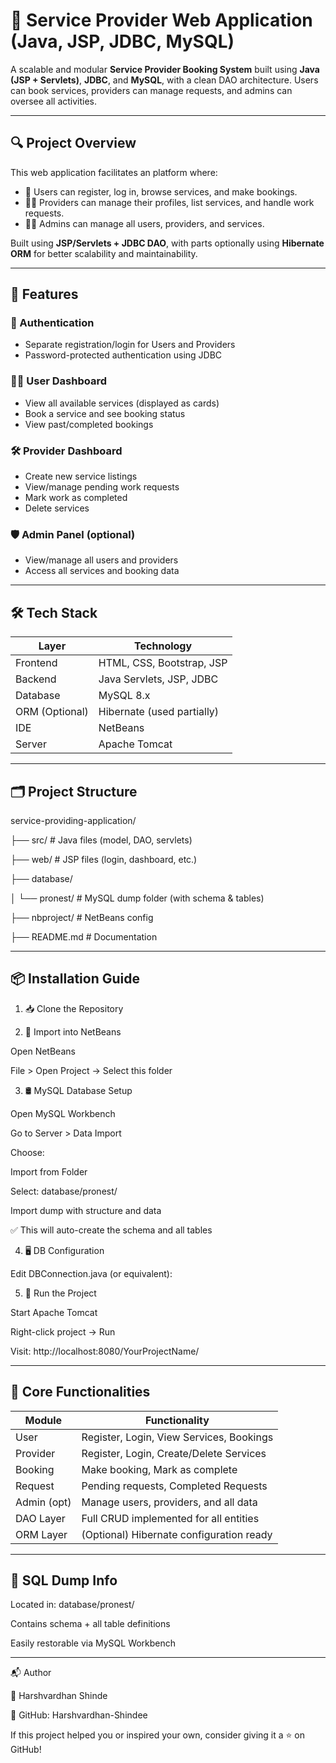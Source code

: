 # 🧰 Service Provider Web Application (Java, JSP, JDBC, MySQL)

A scalable and modular **Service Provider Booking System** built using **Java (JSP + Servlets)**, **JDBC**, and **MySQL**, with a clean DAO architecture. Users can book services, providers can manage requests, and admins can oversee all activities.

---

## 🔍 Project Overview

This web application facilitates an  platform where:

- 🧑 Users can register, log in, browse services, and make bookings.
- 🧑‍🔧 Providers can manage their profiles, list services, and handle work requests.
- 👨‍💼 Admins can manage all users, providers, and services.

Built using **JSP/Servlets + JDBC DAO**, with parts optionally using **Hibernate ORM** for better scalability and maintainability.

---

## 🧩 Features

### 👥 Authentication
- Separate registration/login for Users and Providers
- Password-protected authentication using JDBC

### 🧑‍💻 User Dashboard
- View all available services (displayed as cards)
- Book a service and see booking status
- View past/completed bookings

### 🛠️ Provider Dashboard
- Create new service listings
- View/manage pending work requests
- Mark work as completed
- Delete services

### 🛡️ Admin Panel (optional)
- View/manage all users and providers
- Access all services and booking data

---

## 🛠️ Tech Stack

| Layer           | Technology                 |
|-----------------|----------------------------|
| Frontend        | HTML, CSS, Bootstrap, JSP  |
| Backend         | Java Servlets, JSP, JDBC   |
| Database        | MySQL 8.x                  |
| ORM (Optional)  | Hibernate (used partially) |
| IDE             | NetBeans                   |
| Server          | Apache Tomcat              |

---

## 🗂️ Project Structure

service-providing-application/

├── src/ # Java files (model, DAO, servlets)

├── web/ # JSP files (login, dashboard, etc.)

├── database/

│ └── pronest/ # MySQL dump folder (with schema & tables)

├── nbproject/ # NetBeans config

├── README.md # Documentation

---

## 📦 Installation Guide

1. 📥 Clone the Repository

2. 🔧 Import into NetBeans 

Open NetBeans

File > Open Project → Select this folder

3. 🛢️ MySQL Database Setup

Open MySQL Workbench

Go to Server > Data Import

Choose:

Import from Folder

Select: database/pronest/

Import dump with structure and data

✅ This will auto-create the schema and all tables

4. 🖥️ DB Configuration

Edit DBConnection.java (or equivalent):

5. 🚀 Run the Project

Start Apache Tomcat

Right-click project → Run

Visit: http://localhost:8080/YourProjectName/

---

## 📌 Core Functionalities

|     Module	    |                 Functionality                |
|-----------------|----------------------------------------------|
| User            | 	Register, Login, View Services, Bookings   |
| Provider        |   Register, Login, Create/Delete Services    |
| Booking	        |   Make booking, Mark as complete             |
| Request         |   Pending requests, Completed Requests       |
| Admin (opt)	    |   Manage users, providers, and all data      |
| DAO Layer	      |   Full CRUD implemented for all entities     |
| ORM Layer	      |   (Optional) Hibernate configuration ready   |

---

## 🧾 SQL Dump Info

Located in: database/pronest/

Contains schema + all table definitions

Easily restorable via MySQL Workbench

---

📬 Author

👤 Harshvardhan Shinde

🔗 GitHub: Harshvardhan-Shindee


If this project helped you or inspired your own, consider giving it a ⭐ on GitHub!


